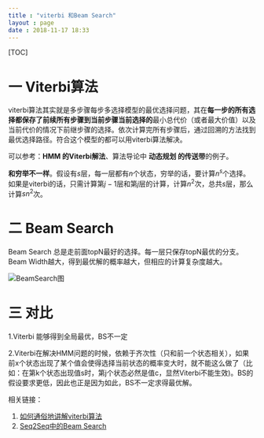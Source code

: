 ```yaml
---
title : "viterbi 和Beam Search"
layout : page
date : 2018-11-17 18:33
---
```


[TOC]



# 一 Viterbi算法

  viterbi算法其实就是多步骤每步多选择模型的最优选择问题，其在**每一步的所有选择都保存了前续所有步骤到当前步骤当前选择的**最小总代价（或者最大价值）以及当前代价的情况下前继步骤的选择。依次计算完所有步骤后，通过回溯的方法找到最优选择路径。符合这个模型的都可以用viterbi算法解决。

可以参考：**HMM 的Viterbi解法**、算法导论中 **动态规划 的传送带**的例子。

**和穷举不一样**。假设有$s$层，每一层都有$n$个状态，穷举的话，要计算$n^s$个选择。如果是viterbi的话，只需计算第$j-1$层和第$j$层的计算，计算$n^2$次，总共$s$层，那么计算$sn^2$次。

# 二 Beam Search 

Beam Search 总是走前面topN最好的选择。每一层只保存topN最优的分支。Beam Width越大，得到最优解的概率越大，但相应的计算复杂度越大。

<img src="/wiki/static/images/BeamSearch.png" alt="BeamSearch图" />

# 三 对比

1.Viterbi 能够得到全局最优，BS不一定

2.Viterbi在解决HMM问题的时候，依赖于齐次性（只和前一个状态相关），如果前x个状态出现了某个值会使得选择当前状态的概率变大时，就不能这么做了（比如：在第k个状态出现值s时，第j个状态必然是值c，显然Viterbi不能生效)。BS的假设要求更低，因此也正是因为如此，BS不一定求得最优解。



相关链接：

1. [如何通俗地讲解viterbi算法](https://www.zhihu.com/question/20136144)
2. [Seq2Seq中的Beam Search](https://www.zhihu.com/question/54356960)

